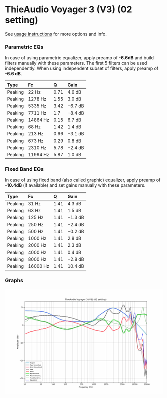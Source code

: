 # ThieAudio Voyager 3 (V3) (02 setting)
See [usage instructions](https://github.com/jaakkopasanen/AutoEq#usage) for more options and info.

### Parametric EQs
In case of using parametric equalizer, apply preamp of **-6.6dB** and build filters manually
with these parameters. The first 5 filters can be used independently.
When using independent subset of filters, apply preamp of **-6.6 dB**.

| Type    | Fc       |    Q | Gain    |
|:--------|:---------|:-----|:--------|
| Peaking | 22 Hz    | 0.71 | 4.6 dB  |
| Peaking | 1278 Hz  | 1.55 | 3.0 dB  |
| Peaking | 5335 Hz  | 3.42 | -6.7 dB |
| Peaking | 7711 Hz  | 1.7  | -8.4 dB |
| Peaking | 14864 Hz | 0.15 | 6.7 dB  |
| Peaking | 68 Hz    | 1.42 | 1.4 dB  |
| Peaking | 213 Hz   | 0.66 | -3.1 dB |
| Peaking | 673 Hz   | 0.29 | 0.8 dB  |
| Peaking | 2310 Hz  | 5.78 | -2.4 dB |
| Peaking | 11994 Hz | 5.87 | 1.0 dB  |

### Fixed Band EQs
In case of using fixed band (also called graphic) equalizer, apply preamp of **-10.4dB**
(if available) and set gains manually with these parameters.

| Type    | Fc       |    Q | Gain    |
|:--------|:---------|:-----|:--------|
| Peaking | 31 Hz    | 1.41 | 4.3 dB  |
| Peaking | 63 Hz    | 1.41 | 1.5 dB  |
| Peaking | 125 Hz   | 1.41 | -1.3 dB |
| Peaking | 250 Hz   | 1.41 | -2.4 dB |
| Peaking | 500 Hz   | 1.41 | -0.2 dB |
| Peaking | 1000 Hz  | 1.41 | 2.8 dB  |
| Peaking | 2000 Hz  | 1.41 | 2.3 dB  |
| Peaking | 4000 Hz  | 1.41 | 0.4 dB  |
| Peaking | 8000 Hz  | 1.41 | -2.8 dB |
| Peaking | 16000 Hz | 1.41 | 10.4 dB |

### Graphs
![](./ThieAudio%20Voyager%203%20(V3)%20(02%20setting).png)